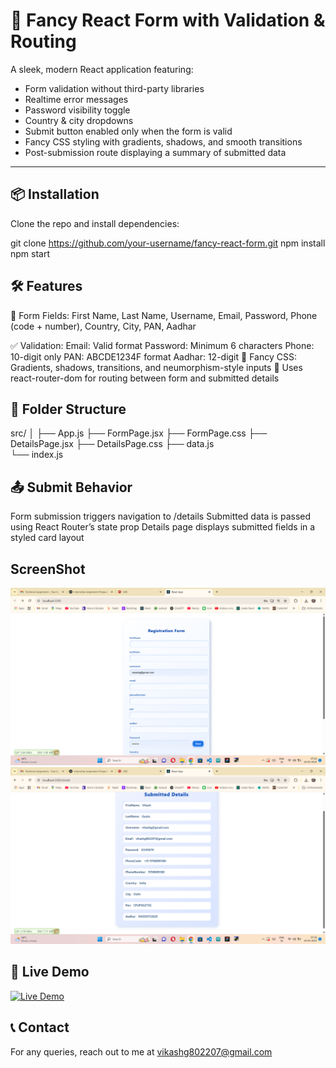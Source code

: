 # 🚀 Fancy React Form with Validation & Routing

A sleek, modern React application featuring:

- Form validation without third-party libraries  
- Realtime error messages  
- Password visibility toggle  
- Country & city dropdowns  
- Submit button enabled only when the form is valid  
- Fancy CSS styling with gradients, shadows, and smooth transitions  
- Post-submission route displaying a summary of submitted data  

---

## 📦 Installation

Clone the repo and install dependencies:

git clone https://github.com/your-username/fancy-react-form.git
npm install
npm start
## 🛠 Features
🔐 Form Fields: First Name, Last Name, Username, Email, Password, Phone (code + number), Country, City, PAN, Aadhar

✅ Validation:
Email: Valid format
Password: Minimum 6 characters
Phone: 10-digit only
PAN: ABCDE1234F format
Aadhar: 12-digit
🎨 Fancy CSS: Gradients, shadows, transitions, and neumorphism-style inputs
🔀 Uses react-router-dom for routing between form and submitted details

## 📂 Folder Structure
src/
│
├── App.js
├── FormPage.jsx
├── FormPage.css
├── DetailsPage.jsx
├── DetailsPage.css
├── data.js          
└── index.js

## 📤 Submit Behavior
Form submission triggers navigation to /details
Submitted data is passed using React Router’s state prop
Details page displays submitted fields in a styled card layout

## ScreenShot
![Alt text](https://github.com/vik802207/FormValidation/blob/main/img/Screenshot%20(391).png)
![Alt text](https://github.com/vik802207/FormValidation/blob/main/img/Screenshot%20(390).png)
## 🚀 Live Demo

[![Live Demo](https://img.shields.io/badge/View-Live-green?style=for-the-badge&logo=github)](https://form-validation-seven-swart.vercel.app/)
## 📞 Contact
For any queries, reach out to me at vikashg802207@gmail.com
